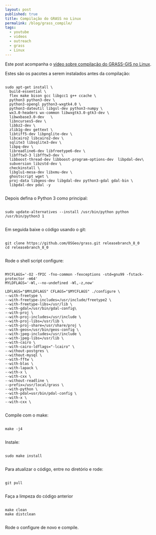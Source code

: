```yaml
---
layout: post
published: true
title: Compilação do GRASS no Linux
permalink: /blog/grass_compile/
tags:
  - youtube
  - videos
  - outreach
  - grass
  - Linux
---
```


Este post acompanha o [vídeo sobre compilação do GRASS-GIS no Linux](https://youtu.be/wBCgtVSVXAc). 

Estes são os pacotes a serem instalados antes da compilação:

<pre>
  <code>
sudo apt-get install \
  build-essential \
  flex make bison gcc libgcc1 g++ ccache \
  python3 python3-dev \
  python3-opengl python3-wxgtk4.0 \
  python3-dateutil libgsl-dev python3-numpy \
  wx3.0-headers wx-common libwxgtk3.0-gtk3-dev \
  libwxbase3.0-dev   \
  libncurses5-dev \
  libbz2-dev \
  zlib1g-dev gettext \
  libtiff5-dev libpnglite-dev \
  libcairo2 libcairo2-dev \
  sqlite3 libsqlite3-dev \
  libpq-dev \
  libreadline6-dev libfreetype6-dev \
  libfftw3-3 libfftw3-dev \
  libboost-thread-dev libboost-program-options-dev  libpdal-dev\
  subversion libzstd-dev \
  checkinstall \
  libglu1-mesa-dev libxmu-dev \
  ghostscript wget \
  proj-data libgeos-dev libgdal-dev python3-gdal gdal-bin \
  libpdal-dev pdal -y
  </code>
</pre>

Depois defina o Python 3 como principal:

<pre>
  <code>
sudo update-alternatives --install /usr/bin/python python /usr/bin/python3 1
  </code>
</pre>

Em seguida baixe o código usando o git:

<pre>
  <code>
git clone https://github.com/OSGeo/grass.git releasebranch_8_0
cd releasebranch_8_0
  </code>
</pre>

Rode o shell script configure:

<pre>
  <code>
MYCFLAGS='-O2 -fPIC -fno-common -fexceptions -std=gnu99 -fstack-protector -m64'
MYLDFLAGS='-Wl,--no-undefined -Wl,-z,now'

LDFLAGS="$MYLDFLAGS" CFLAGS="$MYCFLAGS" ./configure \
--with-freetype \
--with-freetype-includes=/usr/include/freetype2 \
--with-freetype-libs=/usr/lib \
--with-gdal=/usr/bin/gdal-config\
--with-proj \
--with-proj-includes=/usr/include \
--with-proj-libs=/usr/lib \
--with-proj-share=/usr/share/proj \
--with-geos=/usr/bin/geos-config \
--with-jpeg-includes=/usr/include \
--with-jpeg-libs=/usr/lib \
--with-cairo \
--with-cairo-ldflags="-lcairo" \
--without-postgres \
--without-mysql \
--with-fftw \
--with-blas \
--with-lapack \
--with-x \
--with-cxx \
--without-readline \
--prefix=/usr/local/grass \
--with-python \
--with-pdal=usr/bin/pdal-config \
--with-x \
--with-cxx \
  </code>
</pre>

Compile com o make:

<pre>
  <code>
make -j4
  </code>
</pre>

Instale:

<pre>
  <code>
sudo make install
  </code>
</pre>


Para atualizar o código, entre no diretório e rode:

<pre>
  <code>
git pull
  </code>
</pre>


Faça a limpeza do código anterior

<pre>
  <code>
make clean
make distclean
  </code>
</pre>


Rode o configure de novo e compile. 




&nbsp;
&nbsp;
